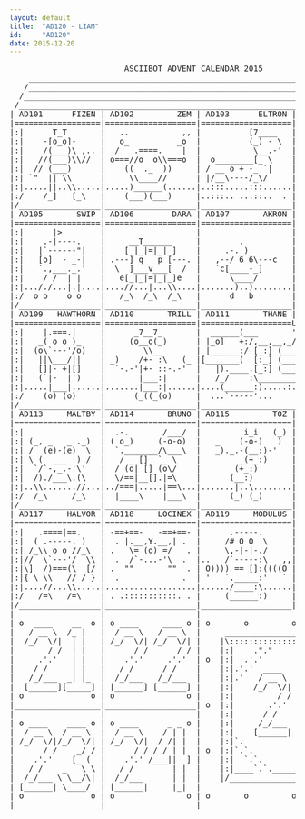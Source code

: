 ```yaml
---
layout: default
title:  "AD120 - LIAM"
id:     "AD120"
date: 2015-12-20
---
```

<pre>
                        ASCIIBOT ADVENT CALENDAR 2015                           
    ________________________________________________________________________    
   /________________________________________________________________________\   
  /__________________________________________________________________________\  
 /____________________________________________________________________________\ 
| AD101      FIZEN | AD102         ZEM | AD103      ELTRON | AD104        NEUF |
|==================|===================|===================|===================|
|:|      T_T       |   ..           ,, |          [7____   |       _   _  .  |:|
|:|    -[o_o]-     |   o_          _o  |          (_) - \  | .-.   .'-'.  `. |:|
|:|    /(___)\ ,.. |  /   .====.    |  |           \__.-'  |    ) ( p q )   )|:|
|:|   //(___)\\//  | o===//o  o\\===o  |  o________[_ \    |   (   ) - (   / |:|
|:|  // (___)      |    ((  ._  ))     | / __ o + -_ `|    |    `-)\___/(-'  |:|
|:| `"  || \\      |     \\____//      | |/__\----/_\/     |     / |#  | \   |:|
|:|.....||..\\.....|.....)______(......|..:::.....:::......|....(`.\___/,')..|:|
|:/    /_]   [_\   |    (___)(___)     |..:::.. ..:::..  . |     /__) (__\   \:|
|/_________________|___________________|___________________|__________________\|
| AD105       SWIP | AD106        DARA | AD107       AKRON | AD108    CLAXTOID |
|==================|===================|===================|===================|
|:|      |>        |                   |                   |      __L_       |:|
|:|    .-|----.    |     __T______     |        .          |     [b_b ]      |:|
|:|   |`------"|   |    [_|_|=|_|_]    |     .-._)_        |       )(  ,-.   |:|
|:|   [o]  - _-|   | .---] q   p [---. |   ,--/ 6 6\---c   | o   ./ +\'   o  |:|
|:|   `.,___._.'   |  \  ]___v___[  /  |   `c[____-_]      |  `-' \__/       |:|
|:|    / /  | |    |   e[_|_|=|_|_]e   |      \____/       |      //\\       |:|
|:|..././...|.|....|....//...|...\\....|.......)..)........|....._\\.\\_.....|:|
|:/  o o    o o    |   /_\  /_\  /_\   |      d   b        |    /_o/ \o_\    \:|
|/_________________|___________________|___________________|__________________\|
| AD109   HAWTHORN | AD110       TRILL | AD111       THANE | AD112     FLITHER |
|==================|===================|===================L===================|
|:|    |.===.|     |      _7__7_       |  ______(___       '_,__,__,__,__,__,|:|
|:|   _( o o )_    |     (o__o(_)      | |_o]   +:/,__,__,_/  .---Y-Y--.  o/ |:|
|:|  (o\`---'/o)   |        \\__       | |______:/ [_:] (___o || (ovo) ||o/_ |:|
|:|   ||\___/||    | _)    /+- :\   (_ |[_______(  [:_] (___o ||-()_()-|| o/ |:|
|:|   []|- +|[]    |  `-.-'|+- ::-.-'  |   |).____.[_:] (___o |/__"_"__\|o/  |:|
|:|   (`|-  |')    |       |___:|      |   /_/    :\____________/    :\__(   |:|
|:|.....|___|......|.......|___:|......|....(______:).....:....(______:).....|:|
|:/    (o) (o)     |      (_((_(o)     |  ...`-----'...      ...`-----'...   \:|
|/_________________|___________________|______________________________________\|
| AD113     MALTBY | AD114       BRUNO | AD115         TOZ | AD116      JOVE |:|
|==================|===================|===================|=================|:|
|:|                |  .-.       /___/  |         i_i   (_) |      .___.      |:|
|:| (_, _   _ ._)  | ( o_)     (-o-o)  |   _    (-o-)   )  |    Y_/-_-\_Y    |:|
|:| /  (e)-(e)  \  |  `._______/\___\  |   _)._.-(__:)-'   |    ._\___/_.    |:|
|:| \ (  ___  ) /  |   / _ []  `_ \    |        _(+_:)     |     /)`+'(\     |:|
|:|  `/`-,_.-'\'   |  / (o| [] (o\/    |       (+_:)       |   _//|x==|\\_   |:|
|:|  /)./___\.(\   |  \/==|__[].|=\    |      (__:)        |   // /|_|\ \\   |:|
|:|..\\.......//...|../===|.....|==\...|.......|..\........|...../_/ \_\.....|:|
|:/  /_\     /_\   |  |____\    |___\  |      (_) (_)      |    /_|   |_\    \:|
|/_________________|___________________|___________________|__________________\|
| AD117     HALVOR | AD118     LOCINEX | AD119     MODULUS | AD120      LIAM |:|
|==================|===================|===================|=======\==/======|:|
|:|   .====|==.    | -==+==-   -==+==- |      .-----.      |      [p--q]     |:|
|:|  ( .-----. )   |  . |.__,Y.__,| .  |     /# O O  \     |      _\__/_     |:|
|:| /_\\ o o //_\  | .   \= (o) =/   . |     \,-|-|-./     |   .'\ +   :/`.  |:|
|:|//  \`---'/  \\ |  .  /`-...-'\  .  |..   /`-----:\   ,,|   |=|.____,|=|  |:|
|:|\]  /)===(\  [/ | .  ""       ""  . | O)))) == []:((((O |   |_| \__/ |_|  |:|
|:|{ \ \\   // / } |  .             .  | '   `._____:'   ` |   ( )_/  \_( )  |:|
|:|....//...\\.....|...................|....../____:\......|..,../_(..)_\....|:|
|:/   /=\   /=\    | . .:::::::::::. . |     (______:)     |    /__]  [__\   \:|
|/_________________|___________________|___________________|__________________\|
|                  |                   |                                       |
| o  ____    __  o | o ____     ____ o | o       o         o         o       o |
|   / __ \  /_ |   |  / __ \   / __ \  |     _____________________________     |
|  /_/  \/|  | |   | /_/  \/| /_/  \/| |    |\:::::::::::::::::::::::::::/|    |
|       / /  | |   |      / /      / / |    |:|    ."."          ".".   | |    |
|     .'.'   | |   |    .'.'     .'.'  | o  |:|  .'.'              `.`. | |  o |
|    / /     | |   |   / /      / /    |    |:|.'.'  ____     ______ `.`| |    |
|   /_/___  _| |_  |  /_/___   /_/___  |    |:|.'   / __ \   |  ____]  `| |    |
|  [______][_____] | [______] [______] |    |:|    /_/  \/|  |_|        | |    |
| o              o | o               o |    |:|         / /  | |___     | |    |
|__________________|___________________| o  |:|       .'.'   |____ \    | |  o |
|                  |                   |    |:|      / /      _   \ \   | |    |
| o ____    ____ o | o ____      _ _ o |    |:|     /_/___   \ \__/\|   | |    |
|  / __ \  / __ \  |  / __ \    / | |  |    |:|    [______|   \____/    | |    |
| /_/  \/|/_/  \/| | /_/  \/|  / /| |  |    |:|`.                     .'| |    |
|      / /    _/ / |      / / / / | |  | o  |:|`.`.                 .'.'| |  o |
|    .'.'    [_ (  |    .'.' /___||  ] |    |:|  `.`.             .'.'  | |    |
|   / /    _   \ \ |   / /        | |  |    |:|____`.`._________.'.'____| |    |
|  /_/___ \ \__/\| |  /_/___      | |  |    |/___________________________\|    |
| [______| \____/  | [______|     |_|  |                                       |
| o              o | o               o | o       o         o         o       o |
|__________________|___________________|_______________________________________|
</pre>